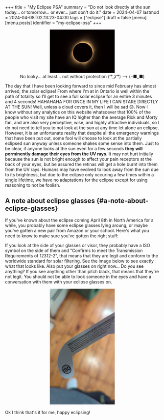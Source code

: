 +++
title = "My Eclipse PSA"
summary = "Do not look directly at the sun today... or tomorrow... or ever... just don't do it."
date = 2024-04-07
lastmod = 2024-04-08T02:13:23-04:00
tags = ["eclipse"]
draft = false
[menu]
  [menu.posts]
    identifier = "my-eclipse-psa"
+++

<figure>
    <center>
       <img src="/images/blog/eclipse.jpeg" width="50%" />
       <figcaption>No looky... at least... not without protection ( ͡° ͜ʖ ͡°) --> (⌐■_■)</figcaption>
    </center>
</figure>

The day that I have been looking forward to since mid February has almost arrived, the solar eclipse! From where I'm at in Ontario is well within the path of totality so I'll get to see a full solar eclipse for an entire 3 minutes and 4 seconds! HAHAHAHA FOR ONCE IN MY LIFE I CAN STARE DIRECTLY AT THE SUN! Well, unless a cloud covers it, then I will be sad 😞. Now I know without any analytics on this website whatsoever that 100% of the people who visit my site have an IQ higher than the average Rick and Morty fan, and are also very perceptive, wise, and highly attractive individuals, so I do not need to tell you to not look at the sun at any time let alone an eclipse. However, it is an unfortunate reality that despite all the emergency warnings that have been put out, some fool will choose to look at the partially eclipsed sun anyway unless someone shakes some sense into them. Just to be clear, if anyone looks at the sun even for a few seconds **they will perminently damage their eyes from the UV rays**. It may not hurt initially because the sun is not bright enough to affect your pain receptors at the back of your eyes, but be assured the retinas will get a hole burnt into them from the UV rays. Humans may have evolved to look away from the sun due to its brightness, but due to the eclipse only occuring a few times within a single lifetime, we have no adaptations for the eclipse except for using reasoning to not be foolish.


## A note about eclipse glasses {#a-note-about-eclipse-glasses}

If you've known about the eclipse coming April 8th in North America for a while, you probably have some eclipse glasses lying aroung, or maybe you've gotten a new pair from Amazon or your school. Here's what you need to know to make sure you've gotten the right stuff:

If you look at the side of your glasses or visor, they probably have a ISO symbol on the side of them and "Confirms to meet the Transmission Requirements of 12312-2", that means that they are legit and conform to the worldwide standard for solar filtering. See the image below to see exactly what that looks like. Also put your glasses on right now... Do you see anything? If you see anything other than pitch black, that means that they're not legit. You should not be able to look someone in the eyes and have a conversation with them with your eclipse glasses on.

<figure>
    <center>
       <img src="/images/blog/eclipse_glasses.jpg" width="50%" />
    </center>
</figure>

Ok I think that's it for me, happy eclipsing!
